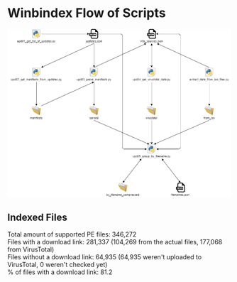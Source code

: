 # Winbindex Flow of Scripts

![winbindex-scripts-flow.png](winbindex-scripts-flow.png)

## Indexed Files

<!--FileStats-->
Total amount of supported PE files: 346,272  
Files with a download link: 281,337 (104,269 from the actual files, 177,068 from VirusTotal)  
Files without a download link: 64,935 (64,935 weren't uploaded to VirusTotal, 0 weren't checked yet)  
% of files with a download link: 81.2  
<!--/FileStats-->
